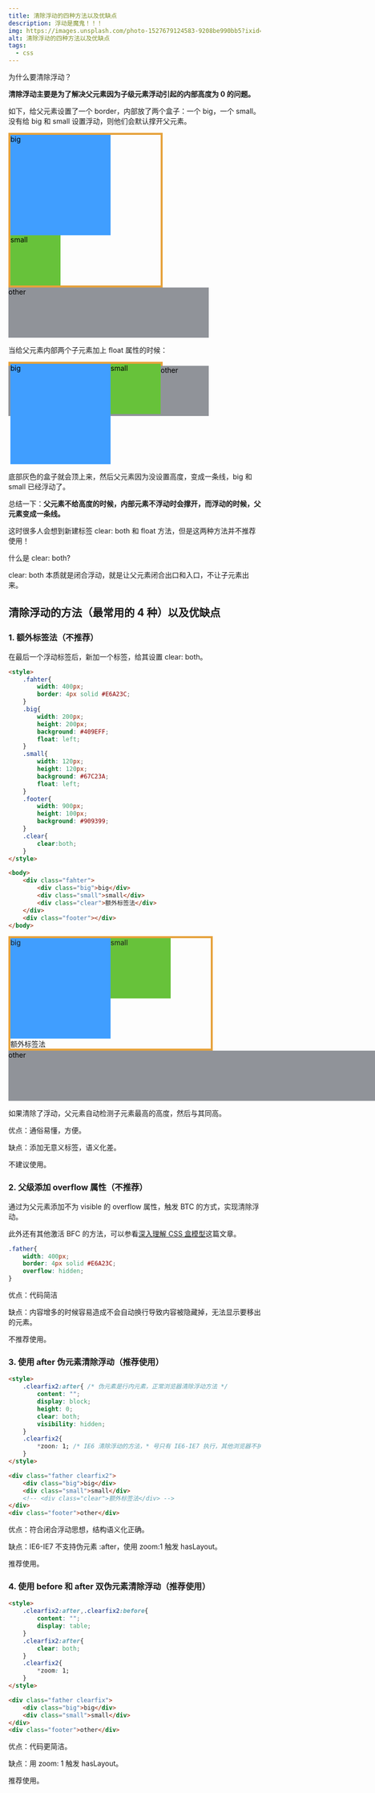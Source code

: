 ```yaml
---
title: 清除浮动的四种方法以及优缺点
description: 浮动是魔鬼！！！
img: https://images.unsplash.com/photo-1527679124583-9208be990bb5?ixid=MnwxMjA3fDB8MHxzZWFyY2h8M3x8ZmxvYXR8ZW58MHx8MHx8&ixlib=rb-1.2.1&auto=format&fit=crop&w=800&q=80
alt: 清除浮动的四种方法以及优缺点
tags:
  - css
---
```

为什么要清除浮动？

**清除浮动主要是为了解决父元素因为子级元素浮动引起的内部高度为 0 的问题。**

如下，给父元素设置了一个 border，内部放了两个盒子：一个 big，一个 small。没有给 big 和 small 设置浮动，则他们会默认撑开父元素。

<style>
.parent{
    width: 300px;
    border: 4px solid #E6A23C;
}
.big{
    width: 200px;
    height: 200px;
    background: #409EFF;
    color: #000000;
}
.small{
    width: 100px;
    height: 100px;
    background: #67C23A;
    color: #000000;
}
.other{
    width: 400px;
    height: 100px;
    background: #909399;
    color: #000000;
}
</style>

<div class="example1">
    <div class="parent">
        <div class="big" >big</div>
        <div class="small" >small</div>
    </div>
<div class="other">other</div></div>

当给父元素内部两个子元素加上 float 属性的时候：

<style>
.clearfix:after,.clearfix:before{
    content: "";
    display: table;
}
.clearfix:after{
    clear: both;
}
.clearfix{
    *zoom: 1;
}
.parent2{
    width: 300px;
    border: 4px solid #E6A23C;
}
.big2{
    width: 200px;
    height: 200px;
    background: #409EFF;
    color: #000000;
    float: left;
}
.small2{
    width: 100px;
    height: 100px;
    background: #67C23A;
    color: #000000;
    float: left;
}
.other2{
    width: 400px;
    height: 100px;
    background: #909399;
    color: #000000;
}
</style>

<div class="example2 clearfix">
    <div class="parent2">
        <div class="big2" >big</div>
        <div class="small2" >small</div>
    </div>
    <div class="other2">other</div>
</div>

底部灰色的盒子就会顶上来，然后父元素因为没设置高度，变成一条线，big 和 small 已经浮动了。

总结一下：**父元素不给高度的时候，内部元素不浮动时会撑开，而浮动的时候，父元素变成一条线。**

这时很多人会想到新建标签 clear: both 和 float 方法，但是这两种方法并不推荐使用！

什么是 clear: both?

clear: both 本质就是闭合浮动，就是让父元素闭合出口和入口，不让子元素出来。

## 清除浮动的方法（最常用的 4 种）以及优缺点

### 1. 额外标签法（不推荐）

在最后一个浮动标签后，新加一个标签，给其设置 clear: both。

```html
<style>
    .fahter{
        width: 400px;
        border: 4px solid #E6A23C;
    }
    .big{
        width: 200px;
        height: 200px;
        background: #409EFF;
        float: left;
    }
    .small{
        width: 120px;
        height: 120px;
        background: #67C23A;
        float: left;
    }
    .footer{
        width: 900px;
        height: 100px;
        background: #909399;
    }
    .clear{
        clear:both;
    }
</style>

<body>
    <div class="fahter">
        <div class="big">big</div>
        <div class="small">small</div>
        <div class="clear">额外标签法</div>
    </div>
    <div class="footer"></div>
</body>
```

<style>
    .fahter3{
        width: 400px;
        border: 4px solid #E6A23C;
    }
    .big3{
        width: 200px;
        height: 200px;
        background: #409EFF;
        float: left;
    }
    .small3{
        width: 120px;
        height: 120px;
        background: #67C23A;
        float: left;
    }
    .footer3{
        width: 900px;
        height: 100px;
        background: #909399;
        color: #000000;
    }
    .clear3{
        clear:both;
    }
</style>

<div class="fahter3">
        <div class="big3">big</div>
        <div class="small3">small</div>
        <div class="clear3">额外标签法</div>
    </div>
<div class="footer3">other</div>

如果清除了浮动，父元素自动检测子元素最高的高度，然后与其同高。

优点：通俗易懂，方便。

缺点：添加无意义标签，语义化差。

不建议使用。

### 2. 父级添加 overflow 属性（不推荐）

通过为父元素添加不为 visible 的 overflow 属性，触发 BTC 的方式，实现清除浮动。

此外还有其他激活 BFC 的方法，可以参看[深入理解 CSS 盒模型](./深入理解-CSS-盒模型.md)这篇文章。

```css
.father{
    width: 400px;
    border: 4px solid #E6A23C;
    overflow: hidden;
}
```

优点：代码简洁

缺点：内容增多的时候容易造成不会自动换行导致内容被隐藏掉，无法显示要移出的元素。

不推荐使用。

### 3. 使用 after 伪元素清除浮动（推荐使用）

```html
<style>
    .clearfix2:after{ /* 伪元素是行内元素，正常浏览器清除浮动方法 */
        content: "";
        display: block;
        height: 0;
        clear: both;
        visibility: hidden;
    }
    .clearfix2{
        *zoon: 1; /* IE6 清除浮动的方法，* 号只有 IE6-IE7 执行，其他浏览器不执行 */
    }
</style>

<div class="father clearfix2">
    <div class="big">big</div>
    <div class="small">small</div>
    <!-- <div class="clear">额外标签法</div> -->
</div>
<div class="footer">other</div>
```

优点：符合闭合浮动思想，结构语义化正确。

缺点：IE6-IE7 不支持伪元素 :after，使用 zoom:1 触发 hasLayout。

推荐使用。

### 4. 使用 before 和 after 双伪元素清除浮动（推荐使用）

```html
<style>
    .clearfix2:after,.clearfix2:before{
        content: "";
        display: table;
    }
    .clearfix2:after{
        clear: both;
    }
    .clearfix2{
        *zoom: 1;
    }
</style>

<div class="father clearfix">
    <div class="big">big</div>
    <div class="small">small</div>
</div>
<div class="footer">other</div>
```

优点：代码更简洁。

缺点：用 zoom: 1 触发 hasLayout。

推荐使用。